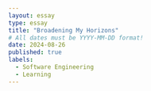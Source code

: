 ```yaml
---
layout: essay
type: essay
title: "Broadening My Horizons"
# All dates must be YYYY-MM-DD format!
date: 2024-08-26
published: true
labels:
  - Software Engineering
  - Learning
---
```

##
